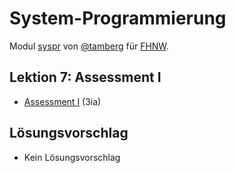 # System-Programmierung
Modul [syspr]( https://www.fhnw.ch/de/studium/module/6008081) von [@tamberg](https://twitter.com/tamberg) für [FHNW](https://www.fhnw.ch/).

## Lektion 7: Assessment I
- [Assessment I](http://www.tamberg.org/fhnw/2019/hs/Syspr07Assessment_3ia.pdf) (3ia)

## Lösungsvorschlag
- Kein Lösungsvorschlag
